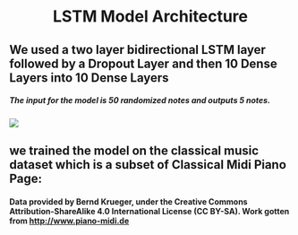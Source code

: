 # <div align=center> LSTM Model Architecture </div>
## We used a two layer bidirectional LSTM layer followed by a Dropout Layer and then 10 Dense Layers into 10 Dense Layers 

##### The input for the model is 50 randomized notes and outputs 5 notes.

<meta charset="utf-8">**![](https://lh7-rt.googleusercontent.com/docsz/AD_4nXcLysKKO-m-M-K_0lj5SgIzIIN8g09vtmJggHSig0tvntP_8c7IQZ89qLOyiz_AdK27wgrkyN4S2_R7wsni40oeABHWpOkhUY6bHr2K1xhTQ74XbiwkR6OvzghfN5ZC1OTCZjksXyR8gX76SW-65gxhRLo?key=eAlY3y9Rew_V9_DK7DdUBA)**





## we trained the model on the classical music dataset which is a subset of Classical Midi Piano Page:
#### Data provided by Bernd Krueger, under the Creative Commons Attribution-ShareAlike 4.0 International License (CC BY-SA). Work gotten from http://www.piano-midi.de


